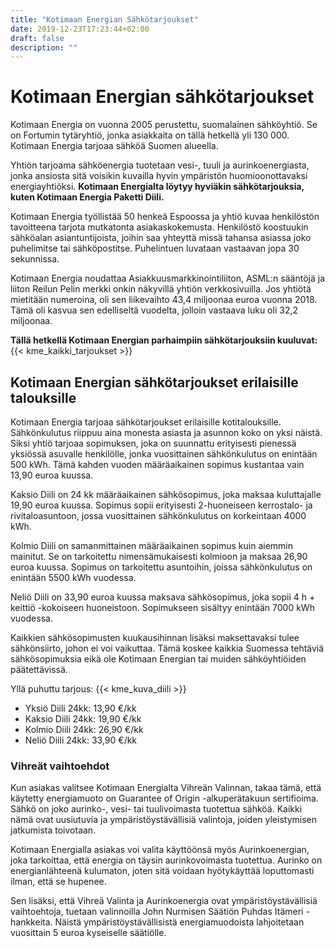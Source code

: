 ```yaml
---
title: "Kotimaan Energian Sähkötarjoukset"
date: 2019-12-23T17:23:44+02:00
draft: false
description: ""
---
```


# Kotimaan Energian sähkötarjoukset
Kotimaan Energia on vuonna 2005 perustettu, suomalainen sähköyhtiö. Se on Fortumin tytäryhtiö, jonka asiakkaita on tällä hetkellä yli 130 000. Kotimaan Energia tarjoaa sähköä Suomen alueella.

Yhtiön tarjoama sähköenergia tuotetaan vesi-, tuuli ja aurinkoenergiasta, jonka ansiosta sitä voisikin kuvailla hyvin ympäristön huomioonottavaksi energiayhtiöksi. <b>Kotimaan Energialta löytyy hyviäkin sähkötarjouksia, kuten Kotimaan Energia Paketti Diili.</b>

Kotimaan Energia työllistää 50 henkeä Espoossa ja yhtiö kuvaa henkilöstön tavoitteena tarjota mutkatonta asiakaskokemusta. Henkilöstö koostuukin sähköalan asiantuntijoista, joihin saa yhteyttä missä tahansa asiassa joko puhelimitse tai sähköpostitse. Puhelintuen luvataan vastaavan jopa 30 sekunnissa.

Kotimaan Energia noudattaa Asiakkuusmarkkinointiliiton, ASML:n sääntöjä ja liiton Reilun Pelin merkki onkin näkyvillä yhtiön verkkosivuilla. 
Jos yhtiötä mietitään numeroina, oli sen liikevaihto 43,4 miljoonaa euroa vuonna 2018. Tämä oli kasvua sen edelliseltä vuodelta, jolloin vastaava luku oli 32,2 miljoonaa.

<b>Tällä hetkellä Kotimaan Energian parhaimpiin sähkötarjouksiin kuuluvat: </b>
{{< kme_kaikki_tarjoukset >}}

## Kotimaan Energian sähkötarjoukset erilaisille talouksille

Kotimaan Energia tarjoaa sähkötarjoukset erilaisille kotitalouksille. Sähkönkulutus riippuu aina monesta asiasta ja asunnon koko on yksi näistä. Siksi yhtiö tarjoaa sopimuksen, joka on suunnattu erityisesti pienessä yksiössä asuvalle henkilölle, jonka vuosittainen sähkönkulutus on enintään 500 kWh. Tämä kahden vuoden määräaikainen sopimus kustantaa vain 13,90 euroa kuussa. 

Kaksio Diili on 24 kk määräaikainen sähkösopimus, joka maksaa kuluttajalle 19,90 euroa kuussa. Sopimus sopii erityisesti 2-huoneiseen kerrostalo- ja rivitaloasuntoon, jossa vuosittainen sähkönkulutus on korkeintaan 4000 kWh.

Kolmio Diili on samanmittainen määräaikainen sopimus kuin aiemmin mainitut. Se on tarkoitettu nimensämukaisesti kolmioon ja maksaa 26,90 euroa kuussa. Sopimus on tarkoitettu asuntoihin, joissa sähkönkulutus on enintään 5500 kWh vuodessa.

Neliö Diili on 33,90 euroa kuussa maksava sähkösopimus, joka sopii 4 h + keittiö -kokoiseen huoneistoon. Sopimukseen sisältyy enintään 7000 kWh vuodessa.

Kaikkien sähkösopimusten kuukausihinnan lisäksi maksettavaksi tulee sähkönsiirto, johon ei voi vaikuttaa. Tämä koskee kaikkia Suomessa tehtäviä sähkösopimuksia eikä ole Kotimaan Energian tai muiden sähköyhtiöiden päätettävissä.

Yllä puhuttu tarjous: 
{{< kme_kuva_diili >}}
<ul>
<li>Yksiö Diili 24kk: 13,90 €/kk</li>
<li>Kaksio Diili 24kk: 19,90 €/kk</li>
<li>Kolmio Diili 24kk: 26,90 €/kk</li>
<li>Neliö Diili 24kk: 33,90 €/kk</li>
</ul>


### Vihreät vaihtoehdot

Kun asiakas valitsee Kotimaan Energialta Vihreän Valinnan, takaa tämä, että käytetty energiamuoto on Guarantee of Origin -alkuperätakuun sertifioima. Sähkö on joko aurinko-, vesi- tai tuulivoimasta tuotettua sähköä. Kaikki nämä ovat uusiutuvia ja ympäristöystävällisiä valintoja, joiden yleistymisen jatkumista toivotaan.

Kotimaan Energialla asiakas voi valita käyttöönsä myös Aurinkoenergian, joka tarkoittaa, että energia on täysin aurinkovoimasta tuotettua. Aurinko on energianlähteenä kulumaton, joten sitä voidaan hyötykäyttää loputtomasti ilman, että se hupenee.

Sen lisäksi, että Vihreä Valinta ja Aurinkoenergia ovat ympäristöystävällisiä vaihtoehtoja, tuetaan valinnoilla John Nurmisen Säätiön Puhdas Itämeri -hankkeita. Näistä ympäristöystävällisistä energiamuodoista lahjoitetaan vuosittain 5 euroa kyseiselle säätiölle.
